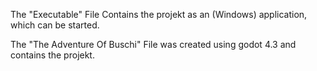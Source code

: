 The "Executable" File Contains the projekt as an (Windows) application, which can be started.

The "The Adventure Of Buschi" File was created using godot 4.3 and contains the projekt.
